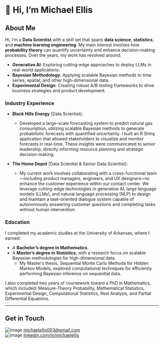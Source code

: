 # 👋 Hi, I’m Michael Ellis

## About Me

Hi, I’m a **Data Scientist** with a skill set that spans **data science**, **statistics**, and **machine learning engineering**. My main interest involves how **probability theory** can quantify uncertainty and enhance decision-making processes. Over the years, my work has revolved around:
- **Generative AI**: Exploring cutting-edge approaches to deploy LLMs in real-world applications.
- **Bayesian Methodology**: Applying scalable Bayesian methods to time series, spatial, and other high-dimensional data.
- **Experimental Design**: Creating robust A/B testing frameworks to drive business strategies and product development.

### **Industry Experience**
- **Black Hills Energy** (Data Scientist):
  - Developed a large-scale forecasting system to predict natural gas consumption, utilizing scalable Bayesian methods to generate probabilistic forecasts with quantified uncertainty. I built an R Shiny application that allowed stakeholders to visualize and monitor forecasts in real-time. These insights were communicated to senior leadership, directly informing resource planning and strategic decision-making. 
  
- **The Home Depot** (Data Scientist & Senior Data Scientist):
  - My current work involves collaborating with a cross-functional team—including product managers, engineers, and UX designers—to enhance the customer experience within our contact center. We leverage cutting-edge technologies in generative AI, large language models (LLMs), and natural language processing (NLP) to design and maintain a task-oriented dialogue system capable of autonomously answering customer questions and completing tasks without human intervention.
    
### **Education**
I completed my academic studies at the University of Arkansas, where I earned:
- A **Bachelor’s degree in Mathematics**.
- A **Master’s degree in Statistics**, with a research focus on scalable Bayesian methodologies for high-dimensional data.
  - My Master’s thesis, Sequential Monte Carlo Methods for Hidden Markov Models, explored computational techniques for efficiently performing Bayesian inference on sequential data.

I also completed two years of coursework toward a PhD in Mathematics, which included: Measure-Theory Probability, Mathematical Statistics, Experimental Design, Computational Statistics, Real Analysis, and Partial Differential Equations.

---

## Get in Touch
![image](https://img.shields.io/badge/Gmail-D14836?style=for-the-badge&logo=gmail&logoColor=white) [michaelellis003@gmail.com](mailto:michaelellis003@gmail.com)  
![image](https://img.shields.io/badge/LinkedIn-0077B5?style=for-the-badge&logo=linkedin&logoColor=white) [linkedin.com/in/michaelellis](https://www.linkedin.com/in/michaelellis)  
